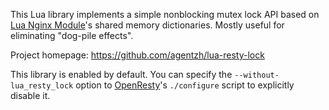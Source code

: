 <!---
    @title         Lua Resty Lock Library
    @creator       Yichun Zhang
    @created       2013-09-30 06:22 GMT
    @modifier      Yichun Zhang
    @modifier_link yichun-zhang
    @modified      2013-09-30 06:24 GMT
    @changes       2
--->

This Lua library implements a simple nonblocking mutex lock API based on [Lua Nginx Module](lua-nginx-module.html)'s shared memory dictionaries. Mostly useful for eliminating "dog-pile effects".

Project homepage: https://github.com/agentzh/lua-resty-lock

This library is enabled by default. You can specify the `--without-lua_resty_lock` option to [OpenResty](openresty.html)'s `./configure` script to explicitly disable it.

